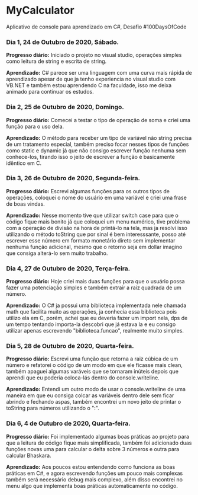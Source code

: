 # MyCalculator
Aplicativo de console para aprendizado em C#, Desafio #100DaysOfCode

### Dia 1, 24 de Outubro de 2020, Sábado.

**Progresso diário:** Iniciado o projeto no visual studio, operações simples como leitura de string e escrita de string.

**Aprendizado:** C# parece ser uma linguagem com uma curva mais rápida de aprendizado apesar de que ja tenho experiencia no visual studio com VB.NET e também estou aprendendo C na faculdade, isso me deixa animado para continuar os estudos.

### Dia 2, 25 de Outubro de 2020, Domingo.

**Progresso diário:** Comecei a testar o tipo de operação de soma e criei uma função para o uso dela.

**Aprendizado:** O método para receber um tipo de variável não string precisa de um tratamento especial, também preciso focar nesses tipos de funções como static e dynamic já que não consigo escrever função nenhuma sem conhece-los, tirando isso o jeito de escrever a função é basicamente idêntico em C.

### Dia 3, 26 de Outubro de 2020, Segunda-feira.

**Progresso diário:** Escrevi algumas funções para os outros tipos de operações, coloquei o nome do usuário em uma variável e criei uma frase de boas vindas.

**Aprendizado:** Nesse momento tive que utilizar switch case para que o código fique mais bonito já que coloquei um menu numérico, tive problema com a operação de divisão na hora de printá-lo na tela, mas ja resolvi isso utilizando o método toString que por sinal é bem interesssante, posso até escrever esse número em formato monetário direto sem implementar nenhuma função adicional, mesmo que o retorno seja em dollar imagino que consiga alterá-lo sem muito trabalho.

### Dia 4, 27 de Outubro de 2020, Terça-feira.

**Progresso diário:** Hoje criei mais duas funções para que o usuário possa fazer uma potenciação simples e também extrair a raiz quadrada de um número.

**Aprendizado:** O C# ja possui uma biblioteca implementada nele chamada math que facilita muito as operações, ja conhecia essa biblioteca pois utilizo ela em C, porém, achei que eu deveria fazer um import nela, dps de um tempo tentando importa-la descobri que já estava la e eu consigo utilizar apenas escrevendo "biblioteca.funcao", realmente muito simples.

### Dia 5, 28 de Outubro de 2020, Quarta-feira.

**Progresso diário:** Escrevi uma função que retorna a raiz cúbica de um número e refatorei o código de um modo em que ele ficasse mais clean, também apaguei algumas varáveis que se tornaram inúteis depois que aprendi que eu poderia coloca-lás dentro do console.writeline.

**Aprendizado:** Entendi um outro modo de usar o console.writeline de uma maneira em que eu consiga colcar as variáveis dentro dele sem ficar abrindo e fechando aspas, também encontrei um novo jeito de printar o toString para números utilizando o ":".

### Dia 6, 4 de Outubro de 2020, Quarta-feira.

**Progresso diário:** Foi implementado algumas boas práticas ao projeto para que a leitura de código fique mais simplificada, também foi adicionado duas funções novas uma para calcular o delta sobre 3 números e outra para calcular Bhaskara.

**Aprendizado:** Aos poucos estou entendendo como funciona as boas práticas em C#, e agora escrevendo funções um pouco mais complexas também será necessário debug mais complexo, além disso encontrei no menu algo que implementa boas práticas automaticamente no código.
